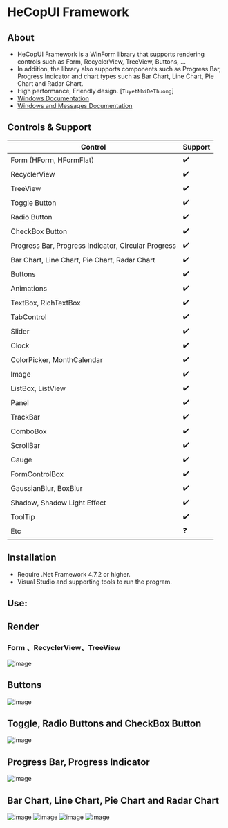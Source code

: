 # HeCopUI Framework

## About
- HeCopUI Framework is a WinForm library that supports rendering controls such as Form, RecyclerView, TreeView, Buttons, ... 
- In addition, the library also supports components such as Progress Bar, Progress Indicator and chart types such as Bar Chart, Line Chart, Pie Chart and Radar Chart.
- High performance, Friendly design. [`TuyetNhiDeThuong`]
- [Windows Documentation](https://learn.microsoft.com/en-us/windows/win32/winmsg/window-class-styles)
- [Windows and Messages Documentation](https://learn.microsoft.com/en-us/windows/win32/winmsg/windowing)

## Controls & Support
| Control | Support |
|---------|---------|
| Form (HForm, HFormFlat) | ✔️ |
| RecyclerView | ✔️ |
| TreeView | ✔️ |
| Toggle Button | ✔️ |
| Radio Button | ✔️ |
| CheckBox Button | ✔️ |
| Progress Bar, Progress Indicator, Circular Progress | ✔️ |
| Bar Chart, Line Chart, Pie Chart, Radar Chart | ✔️ |
| Buttons | ✔️ |
| Animations | ✔️ |
| TextBox, RichTextBox | ✔️ |
| TabControl | ✔️ |
| Slider | ✔️ |
| Clock | ✔️ |
| ColorPicker, MonthCalendar | ✔️ |
| Image | ✔️ |
| ListBox, ListView | ✔️ |
| Panel | ✔️ |
| TrackBar | ✔️ |
| ComboBox | ✔️ |
| ScrollBar | ✔️ |
| Gauge | ✔️ |
| FormControlBox | ✔️ |
| GaussianBlur, BoxBlur | ✔️ |
| Shadow, Shadow Light Effect | ✔️ |
| ToolTip | ✔️ |
| Etc | ❓ |

## Installation
- Require .Net Framework 4.7.2 or higher.
- Visual Studio and supporting tools to run the program.

## Use:

## Render
### Form 、RecyclerView、TreeView
![image](https://github.com/Khanh779/HeCopUI_Framework/blob/master/Screenshot/Screenshot%202024-03-16%20225653.png)

## Buttons
![image](https://github.com/Khanh779/HeCopUI_Framework/blob/master/Screenshot/Screenshot%202024-03-16%20225701.png)
## Toggle, Radio Buttons and CheckBox Button
![image](https://github.com/Khanh779/HeCopUI_Framework/blob/master/Screenshot/Screenshot%202024-03-16%20225723.png)
## Progress Bar, Progress Indicator
![image](https://github.com/Khanh779/HeCopUI_Framework/blob/master/Screenshot/Screenshot%202024-03-16%20225730.png)
## Bar Chart, Line Chart, Pie Chart and Radar Chart
![image](https://github.com/Khanh779/HeCopUI_Framework/blob/master/Screenshot/Screenshot%202024-03-16%20225740.png)
![image](https://github.com/Khanh779/HeCopUI_Framework/blob/master/Screenshot/Screenshot%202024-03-16%20225740.png)
![image](https://github.com/Khanh779/HeCopUI_Framework/blob/master/Screenshot/Screenshot%202024-03-16%20225745.png)
![image](https://github.com/Khanh779/HeCopUI_Framework/blob/master/Screenshot/Screenshot%202024-03-16%20225751.png)
